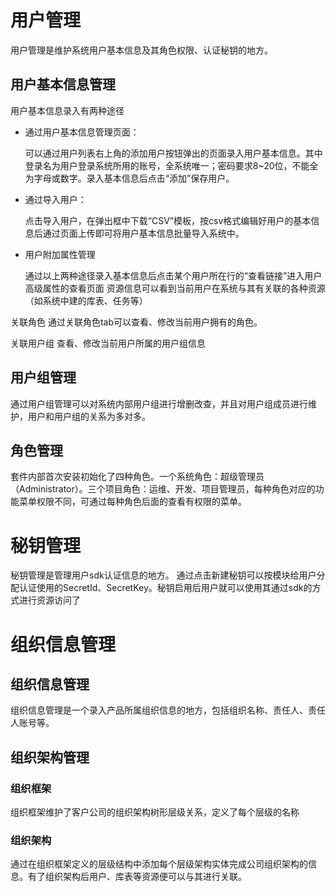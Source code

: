 
# 用户管理
  用户管理是维护系统用户基本信息及其角色权限、认证秘钥的地方。

## 用户基本信息管理
用户基本信息录入有两种途径

*  通过用户基本信息管理页面：

    可以通过用户列表右上角的添加用户按钮弹出的页面录入用户基本信息。其中登录名为用户登录系统所用的账号，全系统唯一；密码要求8~20位，不能全为字母或数字。录入基本信息后点击“添加”保存用户。

* 通过导入用户：

    点击导入用户，在弹出框中下载“CSV”模板，按csv格式编辑好用户的基本信息后通过页面上传即可将用户基本信息批量导入系统中。


* 用户附加属性管理

  通过以上两种途径录入基本信息后点击某个用户所在行的“查看链接”进入用户高级属性的查看页面
 资源信息可以看到当前用户在系统与其有关联的各种资源（如系统中建的库表、任务等）

 关联角色 通过关联角色tab可以查看、修改当前用户拥有的角色。

 关联用户组 查看、修改当前用户所属的用户组信息


## 用户组管理
通过用户组管理可以对系统内部用户组进行增删改查，并且对用户组成员进行维护，用户和用户组的关系为多对多。

## 角色管理
套件内部首次安装初始化了四种角色。一个系统角色：超级管理员（Administrator）。三个项目角色：运维、开发、项目管理员，每种角色对应的功能菜单权限不同，可通过每种角色后面的查看有权限的菜单。


# 秘钥管理
秘钥管理是管理用户sdk认证信息的地方。
通过点击新建秘钥可以按模块给用户分配认证使用的SecretId、SecretKey。秘钥启用后用户就可以使用其通过sdk的方式进行资源访问了




# 组织信息管理

## 组织信息管理
组织信息管理是一个录入产品所属组织信息的地方，包括组织名称、责任人、责任人账号等。

## 组织架构管理

### 组织框架
组织框架维护了客户公司的组织架构树形层级关系，定义了每个层级的名称

### 组织架构
通过在组织框架定义的层级结构中添加每个层级架构实体完成公司组织架构的信息。有了组织架构后用户、库表等资源便可以与其进行关联。
